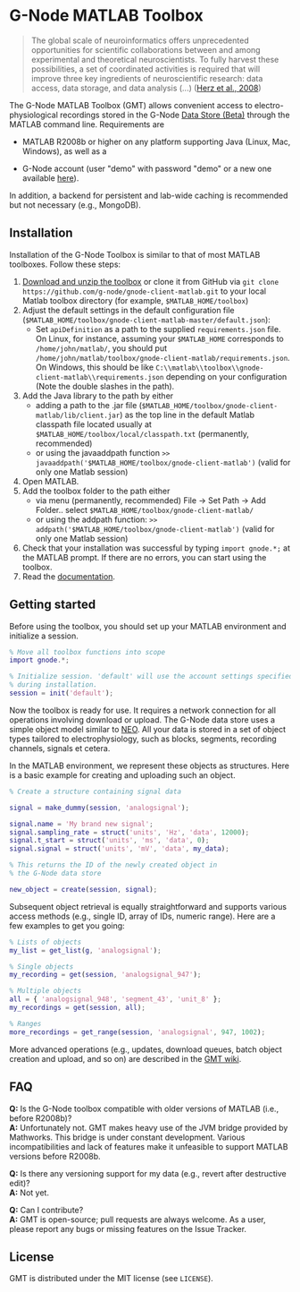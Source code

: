 # G-Node MATLAB Toolbox

> The global scale of neuroinformatics offers unprecedented
> opportunities for scientific collaborations between and among
> experimental and theoretical neuroscientists. To fully harvest these
> possibilities, a set of coordinated activities is required that will
> improve three key ingredients of neuroscientific research: data
> access, data storage, and data analysis (...) ([Herz et al.,
> 2008](http://www.g-node.org/publications/NN2436.pdf))

The G-Node MATLAB Toolbox (GMT) allows convenient access to
electro-physiological recordings stored in the G-Node [Data
Store (Beta)](http://test.g-node.org) through the MATLAB command
line. Requirements are

* MATLAB R2008b or higher on any platform supporting Java (Linux, Mac,
  Windows), as well as a

* G-Node account (user "demo" with password "demo" or a new one 
  available [here](http://test.g-node.org)).

In addition, a backend for persistent and lab-wide caching is
recommended but not necessary (e.g., MongoDB).

## Installation

Installation of the G-Node Toolbox is similar to that of most MATLAB
toolboxes. Follow these steps:

1. [Download and unzip the toolbox](https://github.com/G-Node/gnode-client-matlab/archive/master.zip) or 
   clone it from GitHub via
   `git clone https://github.com/g-node/gnode-client-matlab.git`
   to your local Matlab toolbox directory (for example, `$MATLAB_HOME/toolbox`)
2. Adjust the default settings in the default configuration file
   (`$MATLAB_HOME/toolbox/gnode-client-matlab-master/default.json`):
   * Set `apiDefinition` as a path to the supplied `requirements.json` file. 
   On Linux, for instance, assuming your `$MATLAB_HOME` corresponds to `/home/john/matlab/`, you
   should put `/home/john/matlab/toolbox/gnode-client-matlab/requirements.json`.
   On Windows, this should be like `C:\\matlab\\toolbox\\gnode-client-matlab\\requirements.json` 
   depending on your configuration (Note the double slashes in the path).
3. Add the Java library to the path by either
   * adding a path to the .jar file 
   (`$MATLAB_HOME/toolbox/gnode-client-matlab/lib/client.jar`) as the 
   top line in the default Matlab classpath file 
   located usually at `$MATLAB_HOME/toolbox/local/classpath.txt`
   (permanently, recommended)
   * or using the javaaddpath function 
   `>> javaaddpath('$MATLAB_HOME/toolbox/gnode-client-matlab')` 
   (valid for only one Matlab session)
4. Open MATLAB.
5. Add the toolbox folder to the path either
   * via menu (permanently, recommended) 
   File -> Set Path -> Add Folder.. select `$MATLAB_HOME/toolbox/gnode-client-matlab/`
   * or using the addpath function: 
   `>> addpath('$MATLAB_HOME/toolbox/gnode-client-matlab')` 
   (valid for only one Matlab session)
6. Check that your installation was successful by typing `import gnode.*;` at the
   MATLAB prompt. If there are no errors, you can start using the toolbox.
7. Read the [documentation](https://github.com/g-node/gnode-client-matlab/wiki).

## Getting started

Before using the toolbox, you should set up your MATLAB environment
and initialize a session.

```matlab
% Move all toolbox functions into scope
import gnode.*;

% Initialize session. 'default' will use the account settings specified
% during installation.
session = init('default');
```

Now the toolbox is ready for use. It requires a network connection for
all operations involving download or upload. The G-Node data store
uses a simple object model similar to
[NEO](http://packages.python.org/neo/). All your data is stored in a
set of object types tailored to electrophysiology, such as blocks,
segments, recording channels, signals et cetera.

In the MATLAB environment, we represent these objects as
structures. Here is a basic example for creating and uploading such an
object.

```matlab
% Create a structure containing signal data

signal = make_dummy(session, 'analogsignal');

signal.name = 'My brand new signal';
signal.sampling_rate = struct('units', 'Hz', 'data', 12000);
signal.t_start = struct('units', 'ms', 'data', 0);
signal.signal = struct('units', 'mV', 'data', my_data);

% This returns the ID of the newly created object in
% the G-Node data store

new_object = create(session, signal);
```

Subsequent object retrieval is equally straightforward and supports
various access methods (e.g., single ID, array of IDs, numeric
range). Here are a few examples to get you going:

```matlab
% Lists of objects
my_list = get_list(g, 'analogsignal');

% Single objects
my_recording = get(session, 'analogsignal_947');

% Multiple objects
all = { 'analogsignal_948', 'segment_43', 'unit_8' };
my_recordings = get(session, all);

% Ranges
more_recordings = get_range(session, 'analogsignal', 947, 1002);
```

More advanced operations (e.g., updates, download queues, batch object
creation and upload, and so on) are described in the
[GMT wiki](https://github.com/g-node/gnode-client-matlab/wiki).

## FAQ

**Q:** Is the G-Node toolbox compatible with older versions of MATLAB (i.e., before R2008b)?  
**A:** Unfortunately not. GMT makes heavy use of the JVM bridge provided by Mathworks. This
       bridge is under constant development. Various
       incompatibilities and lack of features make it unfeasible to support MATLAB versions
       before R2008b.

**Q:** Is there any versioning support for my data (e.g., revert after destructive edit)?  
**A:** Not yet.

**Q:** Can I contribute?  
**A:** GMT is open-source; pull requests are always welcome. As a user, please report
       any bugs or missing features on the Issue Tracker.

## License

GMT is distributed under the MIT license (see `LICENSE`).
